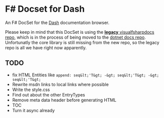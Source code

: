 F# Docset for Dash
==================

An F# DocSet for the [Dash][d] documentation browser.

Please keep in mind that this DocSet is using the [**legacy** visualfsharpdocs repo][vsd], which is
in the process of being moved to the [dotnet docs repo][dd]. Unfortunatly the core library is still
missing from the new repo, so the legacy repo is all we have right now apparently.

TODO
----

- fix HTML Entities like `append: seq&lt;'T&gt; -&gt; seq&lt;'T&gt; -&gt; seq&lt;'T&gt;`
- Rewrite msdn links to local links where possible
- Write the style.css
- Find out about the other EntryTypes
- Remove meta data header before generating HTML
- TOC
- Turn it async already

[d]: https://kapeli.com/dash
[vsd]: https://github.com/MicrosoftDocs/visualfsharpdocs
[dd]: https://github.com/dotnet/docs
